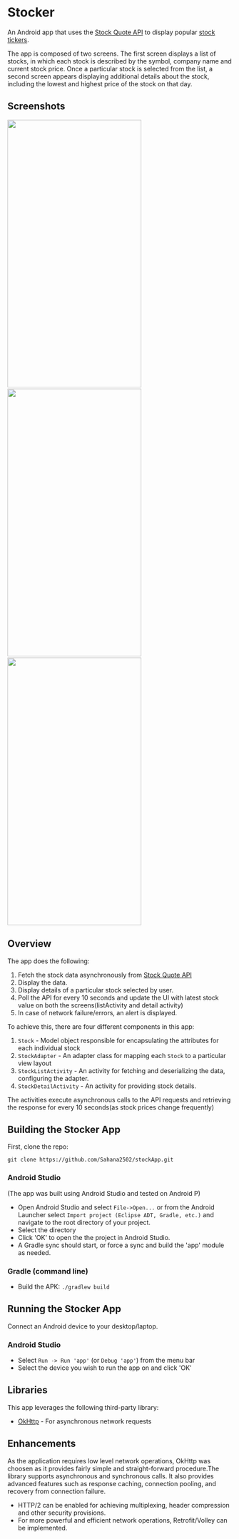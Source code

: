 # Stocker

An Android app that uses the [Stock Quote API](https://71iztxw7wh.execute-api.us-east-1.amazonaws.com/interview/favorite-stocks) to display popular [stock tickers](https://www.investopedia.com/terms/s/stocksymbol.asp).

The app is composed of two screens. The first screen displays a list of stocks, in which each stock is described by the symbol, company name and current stock price. Once a particular stock is selected from the list, a second screen appears displaying additional details about the stock, including the lowest and highest price of the stock on that day.

## Screenshots

<p float="left">
  <img src="https://user-images.githubusercontent.com/89879294/132279233-f4815d6d-906c-462f-946b-84232964e6e4.png" width="300" height="600"/> 
  &nbsp &nbsp &nbsp &nbsp
     <img src="https://user-images.githubusercontent.com/89879294/132056404-098db232-a034-4f17-bddd-27e8d776a360.png" width="300" height="600"/>
    &nbsp &nbsp &nbsp &nbsp
     <img src="https://user-images.githubusercontent.com/89879294/132057208-7cdd3aee-b088-49d3-8498-00ae51bdcde3.png" width="300" height="600" />
</p>


## Overview

The app does the following:

1. Fetch the stock data asynchronously from [Stock Quote API](https://71iztxw7wh.execute-api.us-east-1.amazonaws.com/interview/favorite-stocks)
2. Display the data.
3. Display details of a particular stock selected by user.
4. Poll the API for every 10 seconds and update the UI with latest stock value on both the screens(listActivity and detail activity)
5. In case of network failure/errors, an alert is displayed.


To achieve this, there are four different components in this app:


1. `Stock` - Model object responsible for encapsulating the attributes for each individual stock
2. `StockAdapter` - An adapter class for mapping each `Stock` to a particular view layout
3. `StockListActivity` - An activity for fetching and deserializing the data, configuring the adapter.
4. `StockDetailActivity` - An activity for providing stock details.

The activities execute asynchronous calls to the API requests and retrieving the response for every 10 seconds(as stock prices change frequently)

## Building the Stocker App

First, clone the repo:

`git clone https://github.com/Sahana2502/stockApp.git`

### Android Studio 

(The app was built using Android Studio and tested on Android P)

* Open Android Studio and select `File->Open...` or from the Android Launcher select `Import project (Eclipse ADT, Gradle, etc.)` and navigate to the root directory of your project.
* Select the directory
* Click 'OK' to open the the project in Android Studio.
* A Gradle sync should start, or force a sync and build the 'app' module as needed.

### Gradle (command line)

* Build the APK: `./gradlew build`

## Running the Stocker App

Connect an Android device to your desktop/laptop.

### Android Studio

* Select `Run -> Run 'app'` (or `Debug 'app'`) from the menu bar
* Select the device you wish to run the app on and click 'OK'

## Libraries

This app leverages the following third-party library:

 * [OkHttp](https://square.github.io/okhttp/recipes/) - For asynchronous network requests

## Enhancements

As the application requires low level network operations, OkHttp was choosen as it provides fairly simple and straight-forward procedure.The library supports asynchronous and synchronous calls. It also provides advanced features such as response caching, connection pooling, and recovery from connection failure.

* HTTP/2 can be enabled for achieving multiplexing, header compression and other security provisions.
* For more powerful and efficient network operations, Retrofit/Volley can be implemented.
 
